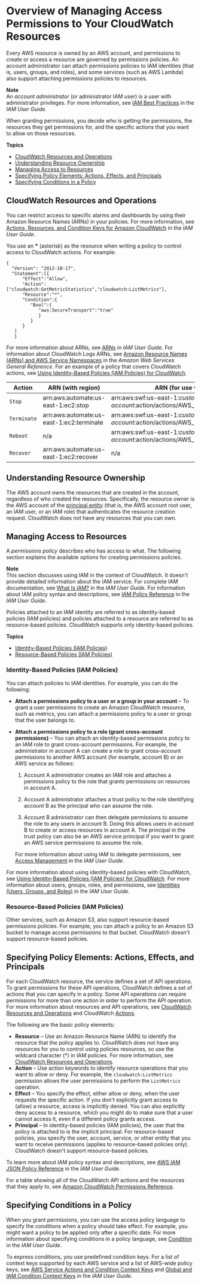# Overview of Managing Access Permissions to Your CloudWatch Resources<a name="iam-access-control-overview-cw"></a>

Every AWS resource is owned by an AWS account, and permissions to create or access a resource are governed by permissions policies\. An account administrator can attach permissions policies to IAM identities \(that is, users, groups, and roles\), and some services \(such as AWS Lambda\) also support attaching permissions policies to resources\. 

**Note**  
An *account administrator* \(or administrator IAM user\) is a user with administrator privileges\. For more information, see [IAM Best Practices](https://docs.aws.amazon.com/IAM/latest/UserGuide/best-practices.html) in the *IAM User Guide*\.

When granting permissions, you decide who is getting the permissions, the resources they get permissions for, and the specific actions that you want to allow on those resources\.

**Topics**
+ [CloudWatch Resources and Operations](#CloudWatch_ARN_Format)
+ [Understanding Resource Ownership](#understanding-resource-ownership-cw)
+ [Managing Access to Resources](#managing-access-resources-cw)
+ [Specifying Policy Elements: Actions, Effects, and Principals](#actions-effects-principals-cw)
+ [Specifying Conditions in a Policy](#policy-conditions-cw)

## CloudWatch Resources and Operations<a name="CloudWatch_ARN_Format"></a>

You can restrict access to specific alarms and dashboards by using their Amazon Resource Names \(ARNs\) in your policies\. For more information, see [Actions, Resources, and Condition Keys for Amazon CloudWatch](https://docs.aws.amazon.com/IAM/latest/UserGuide/list_amazoncloudwatch.html) in the *IAM User Guide*\.

You use an **\*** \(asterisk\) as the resource when writing a policy to control access to CloudWatch actions\. For example:

```
{
  "Version": "2012-10-17",
  "Statement":[{
      "Effect":"Allow",
      "Action":["cloudwatch:GetMetricStatistics","cloudwatch:ListMetrics"],
      "Resource":"*",
      "Condition":{
         "Bool":{
            "aws:SecureTransport":"true"
            }
         }
      }
   ]
   }
```

For more information about ARNs, see [ARNs](https://docs.aws.amazon.com/IAM/latest/UserGuide/Using_Identifiers.html#Identifiers_ARNs) in *IAM User Guide*\. For information about CloudWatch Logs ARNs, see [Amazon Resource Names \(ARNs\) and AWS Service Namespaces](https://docs.aws.amazon.com/general/latest/gr/aws-arns-and-namespaces.html#arn-syntax-cloudwatch-logs) in the *Amazon Web Services General Reference*\. For an example of a policy that covers CloudWatch actions, see [Using Identity\-Based Policies \(IAM Policies\) for CloudWatch](iam-identity-based-access-control-cw.md)\.


| Action | ARN \(with region\) | ARN \(for use with IAM role\) | 
| --- | --- | --- | 
|   `Stop`   |  arn:aws:automate:us\-east\-1:ec2:stop  |  arn:aws:swf:us\-east\-1:*customer\-account*:action/actions/AWS\_EC2\.InstanceId\.Stop/1\.0   | 
|   `Terminate`   |  arn:aws:automate:us\-east\-1:ec2:terminate  |  arn:aws:swf:us\-east\-1:*customer\-account*:action/actions/AWS\_EC2\.InstanceId\.Terminate/1\.0  | 
|   `Reboot`   |  n/a  |  arn:aws:swf:us\-east\-1:*customer\-account*:action/actions/AWS\_EC2\.InstanceId\.Reboot/1\.0  | 
|   `Recover`   |  arn:aws:automate:us\-east\-1:ec2:recover  |  n/a  | 

## Understanding Resource Ownership<a name="understanding-resource-ownership-cw"></a>

The AWS account owns the resources that are created in the account, regardless of who created the resources\. Specifically, the resource owner is the AWS account of the [principal entity](https://docs.aws.amazon.com/IAM/latest/UserGuide/id_roles_terms-and-concepts.html) \(that is, the AWS account root user, an IAM user, or an IAM role\) that authenticates the resource creation request\. CloudWatch does not have any resources that you can own\.

## Managing Access to Resources<a name="managing-access-resources-cw"></a>

A *permissions policy* describes who has access to what\. The following section explains the available options for creating permissions policies\.

**Note**  
This section discusses using IAM in the context of CloudWatch\. It doesn't provide detailed information about the IAM service\. For complete IAM documentation, see [What Is IAM?](https://docs.aws.amazon.com/IAM/latest/UserGuide/introduction.html) in the *IAM User Guide*\. For information about IAM policy syntax and descriptions, see [IAM Policy Reference](https://docs.aws.amazon.com/IAM/latest/UserGuide/reference_policies.html) in the *IAM User Guide*\.

Policies attached to an IAM identity are referred to as identity\-based policies \(IAM policies\) and policies attached to a resource are referred to as resource\-based policies\. CloudWatch supports only identity\-based policies\.

**Topics**
+ [Identity\-Based Policies \(IAM Policies\)](#identity-based-policies-cw)
+ [Resource\-Based Policies \(IAM Policies\)](#resource-based-policies-cw)

### Identity\-Based Policies \(IAM Policies\)<a name="identity-based-policies-cw"></a>

You can attach policies to IAM identities\. For example, you can do the following:
+ **Attach a permissions policy to a user or a group in your account** – To grant a user permissions to create an Amazon CloudWatch resource, such as metrics, you can attach a permissions policy to a user or group that the user belongs to\.
+ **Attach a permissions policy to a role \(grant cross\-account permissions\)** – You can attach an identity\-based permissions policy to an IAM role to grant cross\-account permissions\. For example, the administrator in account A can create a role to grant cross\-account permissions to another AWS account \(for example, account B\) or an AWS service as follows:

  1. Account A administrator creates an IAM role and attaches a permissions policy to the role that grants permissions on resources in account A\.

  1. Account A administrator attaches a trust policy to the role identifying account B as the principal who can assume the role\. 

  1. Account B administrator can then delegate permissions to assume the role to any users in account B\. Doing this allows users in account B to create or access resources in account A\. The principal in the trust policy can also be an AWS service principal if you want to grant an AWS service permissions to assume the role\.

  For more information about using IAM to delegate permissions, see [Access Management](https://docs.aws.amazon.com/IAM/latest/UserGuide/access.html) in the *IAM User Guide*\.

For more information about using identity\-based policies with CloudWatch, see [Using Identity\-Based Policies \(IAM Policies\) for CloudWatch](iam-identity-based-access-control-cw.md)\. For more information about users, groups, roles, and permissions, see [Identities \(Users, Groups, and Roles\)](https://docs.aws.amazon.com/IAM/latest/UserGuide/id.html) in the *IAM User Guide*\.

### Resource\-Based Policies \(IAM Policies\)<a name="resource-based-policies-cw"></a>

Other services, such as Amazon S3, also support resource\-based permissions policies\. For example, you can attach a policy to an Amazon S3 bucket to manage access permissions to that bucket\. CloudWatch doesn't support resource\-based policies\.

## Specifying Policy Elements: Actions, Effects, and Principals<a name="actions-effects-principals-cw"></a>

For each CloudWatch resource, the service defines a set of API operations\. To grant permissions for these API operations, CloudWatch defines a set of actions that you can specify in a policy\. Some API operations can require permissions for more than one action in order to perform the API operation\. For more information about resources and API operations, see [CloudWatch Resources and Operations](#CloudWatch_ARN_Format) and CloudWatch [Actions](https://docs.aws.amazon.com/AmazonCloudWatch/latest/APIReference/API_Operations.html)\.

The following are the basic policy elements:
+ **Resource** – Use an Amazon Resource Name \(ARN\) to identify the resource that the policy applies to\. CloudWatch does not have any resources for you to control using policies resources, so use the wildcard character \(\*\) in IAM policies\. For more information, see [CloudWatch Resources and Operations](#CloudWatch_ARN_Format)\.
+ **Action** – Use action keywords to identify resource operations that you want to allow or deny\. For example, the `cloudwatch:ListMetrics` permission allows the user permissions to perform the `ListMetrics` operation\.
+ **Effect** – You specify the effect, either allow or deny, when the user requests the specific action\. If you don't explicitly grant access to \(allow\) a resource, access is implicitly denied\. You can also explicitly deny access to a resource, which you might do to make sure that a user cannot access it, even if a different policy grants access\.
+ **Principal** – In identity\-based policies \(IAM policies\), the user that the policy is attached to is the implicit principal\. For resource\-based policies, you specify the user, account, service, or other entity that you want to receive permissions \(applies to resource\-based policies only\)\. CloudWatch doesn't support resource\-based policies\.

To learn more about IAM policy syntax and descriptions, see [AWS IAM JSON Policy Reference](https://docs.aws.amazon.com/IAM/latest/UserGuide/reference_policies.html) in the *IAM User Guide*\.

For a table showing all of the CloudWatch API actions and the resources that they apply to, see [Amazon CloudWatch Permissions Reference](permissions-reference-cw.md)\.

## Specifying Conditions in a Policy<a name="policy-conditions-cw"></a>

When you grant permissions, you can use the access policy language to specify the conditions when a policy should take effect\. For example, you might want a policy to be applied only after a specific date\. For more information about specifying conditions in a policy language, see [Condition](https://docs.aws.amazon.com/IAM/latest/UserGuide/reference_policies_elements_condition.html) in the *IAM User Guide*\.

To express conditions, you use predefined condition keys\. For a list of context keys supported by each AWS service and a list of AWS\-wide policy keys, see [AWS Service Actions and Condition Context Keys](https://docs.aws.amazon.com/IAM/latest/UserGuide/reference_policies_actionsconditions.html) and [Global and IAM Condition Context Keys](https://docs.aws.amazon.com/IAM/latest/UserGuide/reference_policies_condition-keys.html) in the *IAM User Guide*\.